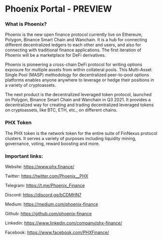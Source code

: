# Phoenix Portal - PREVIEW

### What is Phoenix?

Phoenix is the new open finance protocol currently live on Ethereum, Polygon, Binance Smart Chain and Wanchain. It is a hub for connecting different decentralized ledgers to each other and users, and also for connecting with traditional finance applications. The first iteration of Phoenix will be a marketplace for DeFi derivatives.

Phoenix is pioneering a cross-chain DeFi protocol for writing options exposure for multiple assets from within collateral pools. This Multi-Asset Single Pool (MASP) methodology for decentralized peer-to-pool options platforms enables anyone anywhere to leverage or hedge their positions in a variety of cryptoassets. 

The next product  is the decentralized leveraged token protocol, launched on Polygon, Binance Smart Chain and Wanchain in Q3 2021. It provides a decentralized way for creating and trading decentralized leveraged tokens on cryptoassets, like BTC, ETH, etc., on different chains.

### PHX Token

The PHX token is the network token for the entire suite of FinNexus protocol clusters. It serves a variety of purposes including liquidity mining, governance, voting, reward boosting and more.

### Important links:

Website: https://www.phx.finance/

Twitter: https://twitter.com/Phoenix__PHX

Telegram: https://t.me/Phoenix_Finance 

Discord: https://discord.gg/bCDMHN7 

Medium: https://medium.com/phoenix-finance 

Github: https://github.com/phoenix-finance 

Linkedin: https://www.linkedin.com/company/phx-finance/

Facebook: https://www.facebook.com/PHXFinance/ 


